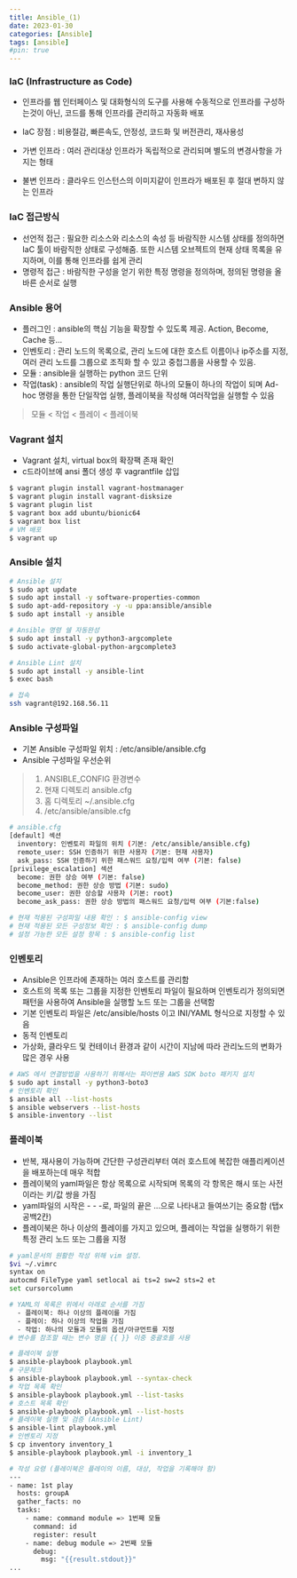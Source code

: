 ```yaml
---
title: Ansible_(1)
date: 2023-01-30
categories: [Ansible]
tags: [ansible]
#pin: true
---
```


### IaC (Infrastructure as Code)
- 인프라를 웹 인터페이스 및 대화형식의 도구를 사용해 수동적으로 인프라를 구성하는것이 아닌, 코드를 통해 인프라를 관리하고 자동화 배포
- IaC 장점 : 비용절감, 빠른속도, 안정성, 코드화 및 버전관리, 재사용성

- 가변 인프라 : 여러 관리대상 인프라가 독립적으로 관리되며 별도의 변경사항을 가지는 형태
- 불변 인프라 : 클라우드 인스턴스의 이미지같이 인프라가 배포된 후 절대 변하지 않는 인프라

### IaC 접근방식
- 선언적 접근 : 필요한 리소스와 리소스의 속성 등 바람직한 시스템 상태를 정의하면 IaC 툴이 바람직한 상태로 구성해줌. 또한 시스템 오브젝트의 현재 상태 목록을 유지하며, 이를 통해 인프라를 쉽게 관리
- 명령적 접근 : 바람직한 구성을 얻기 위한 특정 명령을 정의하며, 정의된 명령을 올바른 순서로 실행

### Ansible 용어
- 플러그인 : ansible의 핵심 기능을 확장할 수 있도록 제공. Action, Become, Cache 등...
- 인벤토리 : 관리 노드의 목록으로, 관리 노드에 대한 호스트 이름이나 ip주소를 지정,    여러 관리 노드를 그룹으로 조직화 할 수 있고 중첩그룹을 사용할 수 있음.
- 모듈 : ansible을 실행하는 python 코드 단위
- 작업(task) : ansible의 작업 실행단위로 하나의 모듈이 하나의 작업이 되며 Ad-hoc 명령을 통한 단일작업 실행, 플레이북을 작성해 여러작업을 실행할 수 있음
> 모듈 < 작업 < 플레이 < 플레이북

### Vagrant 설치
- Vagrant 설치, virtual box의 확장팩 존재 확인
- c드라이브에 ansi 폴더 생성 후 vagrantfile 삽입


```bash
$ vagrant plugin install vagrant-hostmanager
$ vagrant plugin install vagrant-disksize
$ vagrant plugin list
$ vagrant box add ubuntu/bionic64 
$ vagrant box list
# VM 배포
$ vagrant up 
```

### Ansible 설치
```bash
# Ansible 설치
$ sudo apt update
$ sudo apt install -y software-properties-common
$ sudo apt-add-repository -y -u ppa:ansible/ansible
$ sudo apt install -y ansible

# Ansible 명령 쉘 자동완성
$ sudo apt install -y python3-argcomplete
$ sudo activate-global-python-argcomplete3

# Ansible Lint 설치
$ sudo apt install -y ansible-lint
$ exec bash

# 접속
ssh vagrant@192.168.56.11
```

### Ansible 구성파일
- 기본 Ansible 구성파일 위치 : /etc/ansible/ansible.cfg
- Ansible 구성파일 우선순위
> 1. ANSIBLE_CONFIG 환경변수
> 2. 현재 디렉토리 ansible.cfg
> 3. 홈 디렉토리 ~/.ansible.cfg
> 4. /etc/ansible/ansible.cfg

```bash
# ansible.cfg
[default] 섹션
  inventory: 인벤토리 파일의 위치 (기본: /etc/ansible/ansible.cfg)
  remote_user: SSH 인증하기 위한 사용자 (기본: 현재 사용자)
  ask_pass: SSH 인증하기 위한 패스워드 요청/입력 여부 (기본: false)
[privilege_escalation] 섹션
  become: 권한 상승 여부 (기본: false)
  become_method: 권한 상승 방법 (기본: sudo)
  become_user: 권한 상승할 사용자 (기본: root)
  become_ask_pass: 권한 상승 방법의 패스워드 요청/입력 여부 (기본:false)

# 현재 적용된 구성파일 내용 확인 : $ ansible-config view
# 현재 적용된 모든 구성정보 확인 : $ ansible-config dump
# 설정 가능한 모든 설정 항목 : $ ansible-config list
```

### 인벤토리

- Ansible은 인프라에 존재하는 여러 호스트를 관리함
- 호스트의 목록 또는 그룹을 지정한 인벤토리 파일이 필요하며 인벤토리가 정의되면 패턴을 사용하여 Ansible을 실행할 노드 또는 그룹을 선택함
- 기본 인벤토리 파일은 /etc/ansible/hosts 이고 INI/YAML 형식으로 지정할 수 있음
- 동적 인벤토리
- 가상화, 클라우드 및 컨테이너 환경과 같이 시간이 지남에 따라 관리노드의 변화가 많은 경우 사용

```bash
# AWS 에서 연결방법을 사용하기 위해서는 파이썬용 AWS SDK boto 패키지 설치
$ sudo apt install -y python3-boto3
# 인벤토리 확인
$ ansible all --list-hosts
$ ansible webservers --list-hosts
$ ansible-inventory --list
```

### 플레이북
- 반복, 재사용이 가능하며 간단한 구성관리부터 여러 호스트에 복잡한 애플리케이션을 배포하는데 매우 적합
- 플레이북의 yaml파일은 항상 목록으로 시작되며 목록의 각 항목은 해시 또는 사전이라는 키/값 쌍을 가짐
- yaml파일의 시작은 - - -로, 파일의 끝은 ...으로 나타내고 들여쓰기는 중요함 (탭x 공백2칸)
- 플레이북은 하나 이상의 플레이를 가지고 있으며, 플레이는 작업을 실행하기 위한
특정 관리 노드 또는 그룹을 지정

```bash
# yaml문서의 원활한 작성 위해 vim 설정. 
$vi ~/.vimrc
syntax on 
autocmd FileType yaml setlocal ai ts=2 sw=2 sts=2 et 
set cursorcolumn
```


```bash
# YAML의 목록은 위에서 아래로 순서를 가짐
  - 플레이북: 하나 이상의 플레이를 가짐
  - 플레이: 하나 이상의 작업을 가짐
  - 작업: 하나의 모듈과 모듈의 옵션/아규먼트를 지정
# 변수를 참조할 때는 변수 명을 {{ }} 이중 중괄호를 사용

# 플레이북 실행
$ ansible-playbook playbook.yml
# 구문체크
$ ansible-playbook playbook.yml --syntax-check
# 작업 목록 확인
$ ansible-playbook playbook.yml --list-tasks
# 호스트 목록 확인
$ ansible-playbook playbook.yml --list-hosts
# 플레이북 실행 및 검증 (Ansible Lint)
$ ansible-lint playbook.yml
# 인벤토리 지정
$ cp inventory inventory_1
$ ansible-playbook playbook.yml -i inventory_1

# 작성 요령 (플레이북은 플레이의 이름, 대상, 작업을 기록해야 함)
---
- name: 1st play
  hosts: groupA
  gather_facts: no
  tasks:
    - name: command module => 1번째 모듈
      command: id
      register: result
    - name: debug module => 2번째 모듈
      debug: 
        msg: "{{result.stdout}}"
...
```

